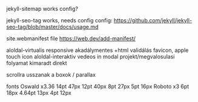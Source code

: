 jekyll-sitemap
    works
    config?

jekyll-seo-tag
    works, needs config
    config: https://github.com/jekyll/jekyll-seo-tag/blob/master/docs/usage.md

site.webmanifest file
    https://web.dev/add-manifest/

aloldal-virtualis
responsive
akadálymentes +html validálás
favicon, apple touch icon
aloldal-interaktiv
vedeos in modal
projekt/megvalosulasi folyamat kimaradt direkt

scrollra usszanak a boxok / parallax


fonts
    Oswald x3.36
        14pt 47px
        12pt 40px
        8pt 27px
        5pt 16px
    Roboto x3
        6pt 18px
        4.64pt 13px
        4pt 12px
